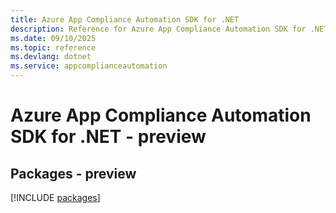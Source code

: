```yaml
---
title: Azure App Compliance Automation SDK for .NET
description: Reference for Azure App Compliance Automation SDK for .NET
ms.date: 09/10/2025
ms.topic: reference
ms.devlang: dotnet
ms.service: appcomplianceautomation
---
```

# Azure App Compliance Automation SDK for .NET - preview
## Packages - preview
[!INCLUDE [packages](app-compliance-automation-index.md)]
